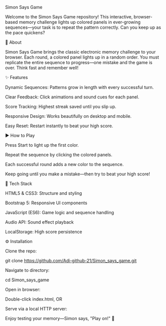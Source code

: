 Simon Says Game

Welcome to the Simon Says Game repository! This interactive, browser-based memory challenge lights up colored panels in ever-growing sequences—your task is to repeat the pattern correctly. Can you keep up as the pace quickens?

📝 About

Simon Says Game brings the classic electronic memory challenge to your browser. Each round, a colored panel lights up in a random order. You must replicate the entire sequence to progress—one mistake and the game is over. Think fast and remember well!

✨ Features

Dynamic Sequences: Patterns grow in length with every successful turn.

Clear Feedback: Click animations and sound cues for each panel.

Score Tracking: Highest streak saved until you slip up.

Responsive Design: Works beautifully on desktop and mobile.

Easy Reset: Restart instantly to beat your high score.

▶️ How to Play

Press Start to light up the first color.

Repeat the sequence by clicking the colored panels.

Each successful round adds a new color to the sequence.

Keep going until you make a mistake—then try to beat your high score!

🔧 Tech Stack

HTML5 & CSS3: Structure and styling

Bootstrap 5: Responsive UI components

JavaScript (ES6): Game logic and sequence handling

Audio API: Sound effect playback

LocalStorage: High score persistence

⚙️ Installation

Clone the repo:

git clone https://github.com/Adi-github-21/Simon_says_game.git

Navigate to directory:

cd Simon_says_game

Open in browser:

Double-click index.html, OR

Serve via a local HTTP server:

Enjoy testing your memory—Simon says, "Play on!" 🎉

